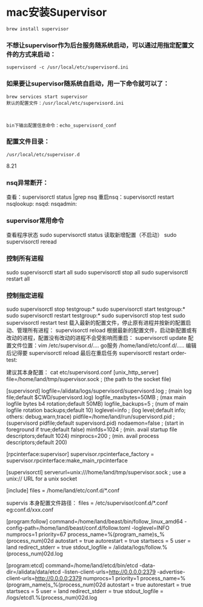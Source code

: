 
# mac安装Supervisor
	brew install supervisor


###	不想让supervisor作为后台服务随系统启动，可以通过用指定配置文件的方式来启动：
	supervisord -c /usr/local/etc/supervisord.ini


### 如果要让supervisor随系统自启动，用一下命令就可以了：
	brew services start supervisor
	默认的配置文件：/usr/local/etc/supervisord.ini



	bin下输出配置信息命令：echo_supervisord_conf


### 配置文件目录：
	/usr/local/etc/supervisor.d


8.21


### nsq异常断开：
查看：supervisorctl status |grep nsq
重启nsq：supervisorctl restart nsqlookup: nsqd: nsqadmin:


### supervisor常用命令
查看程序状态
sudo supervisorctl status
读取新增配置（不启动）
sudo supervisorctl reread
### 控制所有进程
sudo supervisorctl start all
sudo supervisorctl stop all
sudo supervisorctl restart all
### 控制指定进程
sudo supervisorctl stop testgroup:*
sudo supervisorctl start testgroup:*
sudo supervisorctl restart testgroup:*
sudo supervisorctl stop test
sudo supervisorctl restart test
载入最新的配置文件，停止原有进程并按新的配置启动、管理所有进程：
supervisorctl reload
根据最新的配置文件，启动新配置或有改动的进程，配置没有改动的进程不会受影响而重启：
supervisorctl update
配置文件位置：vim /etc/supervisor.d/....
go服务 /home/land/etc/conf.d/.....
编辑后记得要 supervisorctl reload
最后在重启任务  supervisorctl restart order-test:


建议其本身配置：
cat etc/supervisord.conf
[unix_http_server]
file=/home/land/tmp/supervisor.sock   ; (the path to the socket file)

[supervisord]
logfile=/alidata/logs/supervisord/supervisord.log ; (main log file;default $CWD/supervisord.log)
logfile_maxbytes=50MB        ; (max main logfile bytes b4 rotation;default 50MB)
logfile_backups=5           ; (num of main logfile rotation backups;default 10)
loglevel=info                ; (log level;default info; others: debug,warn,trace)
pidfile=/home/land/run/supervisord.pid ; (supervisord pidfile;default supervisord.pid)
nodaemon=false               ; (start in foreground if true;default false)
minfds=1024                  ; (min. avail startup file descriptors;default 1024)
minprocs=200                 ; (min. avail process descriptors;default 200)

[rpcinterface:supervisor]
supervisor.rpcinterface_factory = supervisor.rpcinterface:make_main_rpcinterface

[supervisorctl]
serverurl=unix:///home/land/tmp/supervisor.sock ; use a unix:// URL  for a unix socket

[include]
files = /home/land/etc/conf.d/*.conf



supervis 本身配置文件路径：
files = /etc/supervisor/conf.d/*.conf
eg:conf.d/xxx.conf

[program:follow]
command=/home/land/beast/bin/follow_linux_amd64 -config-path=/home/land/beast/conf.d/follow.toml -loglevel=INFO
numprocs=1
priority=67
process_name=%(program_name)s_%(process_num)02d
autostart = true
autorestart = true
startsecs = 5
user = land
redirect_stderr = true
stdout_logfile = /alidata/logs/follow.%(process_num)02d.log


[program:etcd]
command=/home/land/etcd/bin/etcd -data-dir=/alidata/data/etcd  -listen-client-urls=http://0.0.0.0:2379 -advertise-client-urls=http://0.0.0.0:2379
numprocs=1
priority=1
process_name=%(program_name)s_%(process_num)02d
autostart = true
autorestart = true
startsecs = 5
user = land
redirect_stderr = true
stdout_logfile = /logs/etcd1.%(process_num)02d.log